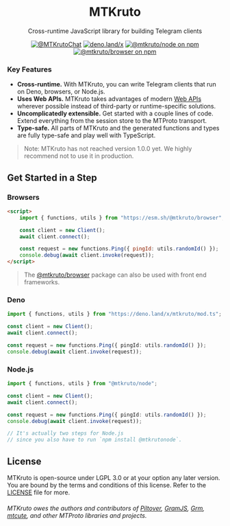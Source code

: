<div align="center">

# MTKruto

Cross-runtime JavaScript library for building Telegram clients

[![@MTKrutoChat](https://img.shields.io/badge/@MTKrutoChat-black?logo=telegram&style=flat&labelColor=000&color=3b82f6)](https://core.telegram.org/bots/api) [![deno.land/x](https://shield.deno.dev/x/mtkruto)](https://deno.land/x/mtkruto) [![@mtkruto/node on npm](https://img.shields.io/npm/v/mtkruto?logo=npm&style=flat&labelColor=000&color=3b82f6&label=@mtkruto/node)](https://npm.im/@mtkruto/node)
[![@mtkruto/browser on npm](https://img.shields.io/npm/v/mtkruto?logo=npm&style=flat&labelColor=000&color=3b82f6&label=@mtkruto/browser)](https://npm.im/@mtkruto/browser)

</div>

### Key Features

- **Cross-runtime.** With MTKruto, you can write Telegram clients that run on Deno, browsers, or Node.js.
- **Uses Web APIs.** MTKruto takes advantages of modern [Web APIs](https://developer.mozilla.org/en-US/docs/Web/API) wherever possible instead of third-party or runtime-specific solutions.
- **Uncomplicatedly extensible.** Get started with a couple lines of code. Extend everything from the session store to the MTProto transport.
- **Type-safe.** All parts of MTKruto and the generated functions and types are fully type-safe and play well with TypeScript.

> Note: MTKruto has not reached version 1.0.0 yet. We highly recommend not to use it in production.

## Get Started in a Step

### Browsers

```html
<script>
    import { functions, utils } from "https://esm.sh/@mtkruto/browser";

    const client = new Client();
    await client.connect();

    const request = new functions.Ping({ pingId: utils.randomId() });
    console.debug(await client.invoke(request));
</script>
```

> The [@mtkruto/browser](https://npm.im/@mtkruto/browser) package can also be used with front end frameworks.

### Deno

```ts
import { functions, utils } from "https://deno.land/x/mtkruto/mod.ts";

const client = new Client();
await client.connect();

const request = new functions.Ping({ pingId: utils.randomId() });
console.debug(await client.invoke(request));
```

### Node.js

```ts
import { functions, utils } from "@mtkruto/node";

const client = new Client();
await client.connect();

const request = new functions.Ping({ pingId: utils.randomId() });
console.debug(await client.invoke(request));

// It's actually two steps for Node.js
// since you also have to run `npm install @mtkrutonode`.
```

## License

MTKruto is open-source under LGPL 3.0 or at your option any later version. You are bound by the terms and conditions of this license. Refer to the [LICENSE](./LICENSE) file for more.

###### MTKruto owes the authors and contributors of [Piltover](https://github.com/DavideGalilei/piltover), [GramJS](https://github.com/gram-js/gramjs), [Grm](https://github.com/grmjs/grm), [mtcute](https://github.com/mtcute/mtcute), and other MTProto libraries and projects.
